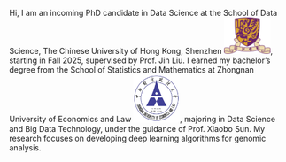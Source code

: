 Hi, I am an incoming PhD candidate in Data Science at the School of Data Science, The Chinese University of Hong Kong, Shenzhen <img src='./images/cuhksz_logo.png' style='width: 6em;'>, starting in Fall 2025, supervised by Prof. Jin Liu. I earned my bachelor’s degree from the School of Statistics and Mathematics at Zhongnan University of Economics and Law <img src='./images/zuel_logo.png' style='width: 6em;'>, majoring in Data Science and Big Data Technology, under the guidance of Prof. Xiaobo Sun. My research focuses on developing deep learning algorithms for genomic analysis.
